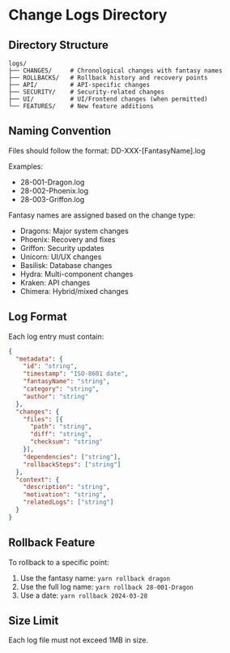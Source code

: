 # Change Logs Directory

## Directory Structure

```
logs/
├── CHANGES/     # Chronological changes with fantasy names
├── ROLLBACKS/   # Rollback history and recovery points
├── API/         # API-specific changes
├── SECURITY/    # Security-related changes
├── UI/          # UI/Frontend changes (when permitted)
└── FEATURES/    # New feature additions
```

## Naming Convention

Files should follow the format:
DD-XXX-[FantasyName].log

Examples:
- 28-001-Dragon.log
- 28-002-Phoenix.log
- 28-003-Griffon.log

Fantasy names are assigned based on the change type:
- Dragons: Major system changes
- Phoenix: Recovery and fixes
- Griffon: Security updates
- Unicorn: UI/UX changes
- Basilisk: Database changes
- Hydra: Multi-component changes
- Kraken: API changes
- Chimera: Hybrid/mixed changes

## Log Format

Each log entry must contain:
```json
{
  "metadata": {
    "id": "string",
    "timestamp": "ISO-8601 date",
    "fantasyName": "string",
    "category": "string",
    "author": "string"
  },
  "changes": {
    "files": [{
      "path": "string",
      "diff": "string",
      "checksum": "string"
    }],
    "dependencies": ["string"],
    "rollbackSteps": ["string"]
  },
  "context": {
    "description": "string",
    "motivation": "string",
    "relatedLogs": ["string"]
  }
}
```

## Rollback Feature

To rollback to a specific point:
1. Use the fantasy name: `yarn rollback dragon`
2. Use the full log name: `yarn rollback 28-001-Dragon`
3. Use a date: `yarn rollback 2024-03-28`

## Size Limit

Each log file must not exceed 1MB in size.